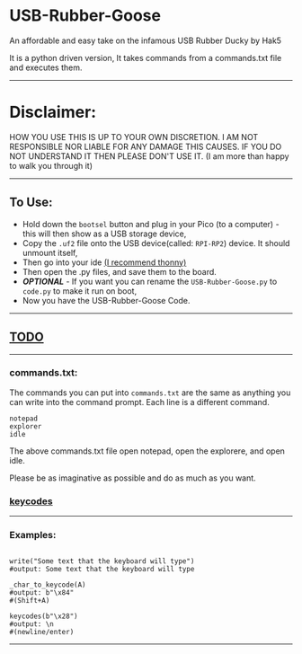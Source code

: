 # USB-Rubber-Goose
An affordable and easy take on the infamous USB Rubber Ducky by Hak5

It is a python driven version,
It takes commands from a commands.txt file and executes them.

<hr>

# Disclaimer:
HOW YOU USE THIS IS UP TO YOUR OWN DISCRETION.
I AM NOT RESPONSIBLE NOR LIABLE FOR ANY DAMAGE THIS CAUSES. 
IF YOU DO NOT UNDERSTAND IT THEN PLEASE DON'T USE IT. (I am more than happy to walk you through it)
<hr>

## To Use:
- Hold down the `bootsel` button and plug in your Pico (to a computer) - this will then show as a USB storage device, 
- Copy the `.uf2` file onto the USB device(called: `RPI-RP2`) device. It should unmount itself,
- Then go into your ide [(I recommend thonny)](https://www.raspberrypi.org/documentation/pico/getting-started/)
- Then open the .py files, and save them to the board.
- ***OPTIONAL*** - If you want you can rename the `USB-Rubber-Goose.py` to `code.py` to make it run on boot,
- Now you have the USB-Rubber-Goose Code.

<hr>

## [TODO](TODO)

<hr>

### commands.txt:
The commands you can put into `commands.txt` are the same as anything you can write into the command prompt.
Each line is a different command.

```
notepad
explorer
idle

```

The above commands.txt file open notepad, open the explorere, and open idle.

Please be as imaginative as possible and do as much as you want.


### [keycodes](keycodes) 

<hr>

### Examples:
```

write("Some text that the keyboard will type")
#output: Some text that the keyboard will type

_char_to_keycode(A)
#output: b"\x84"
#(Shift+A)

keycodes(b"\x28")
#output: \n 
#(newline/enter)

```
<hr>